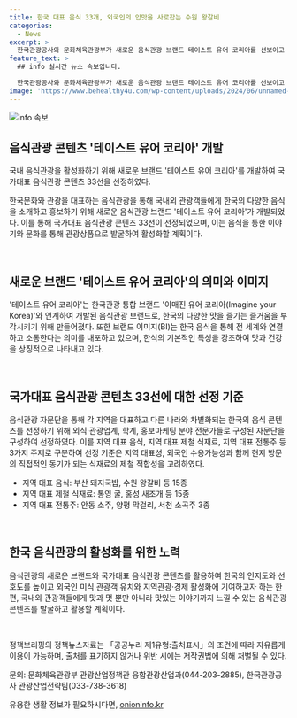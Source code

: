 ```yaml
---
title: 한국 대표 음식 33개, 외국인의 입맛을 사로잡는 수원 왕갈비
categories:
  - News
excerpt: >
  한국관광공사와 문화체육관광부가 새로운 음식관광 브랜드 테이스트 유어 코리아를 선보이고 국가대표 음식관광 콘텐츠 33선을 선정했다. 이에 따라 부산 돼지국밥, 수원 왕갈비, 통영 굴, 홍성 새조개, 안동 소주, 양평 막걸리 등 33개의 지역 음식이 대한민국을 대표하는 음식관광 콘텐츠로 선보일 예정이다. 이를 통해 한국의 음식문화를 널리 알리고 외국인 관광객 유치 및 지역경제 활성화에 기여할 계획이다.
feature_text: >
  ## info 실시간 뉴스 속보입니다.

  한국관광공사와 문화체육관광부가 새로운 음식관광 브랜드 테이스트 유어 코리아를 선보이고 국가대표 음식관광 콘텐츠 33선을 선정했다. 이에 따라 부산 돼지국밥, 수원 왕갈비, 통영 굴, 홍성 새조개, 안동 소주, 양평 막걸리 등 33개의 지역 음식이 대한민국을 대표하는 음식관광 콘텐츠로 선보일 예정이다. 이를 통해 한국의 음식문화를 널리 알리고 외국인 관광객 유치 및 지역경제 활성화에 기여할 계획이다.
image: 'https://www.behealthy4u.com/wp-content/uploads/2024/06/unnamed-file.png'
---
```


<p><img src="https://www.behealthy4u.com/wp-content/uploads/2024/06/unnamed-file.png" alt="info 속보" /></p>

<h2 data-ke-size="size26">음식관광 콘텐츠 '테이스트 유어 코리아' 개발</h2>

<p>국내 음식관광을 활성화하기 위해 새로운 브랜드 '테이스트 유어 코리아'를 개발하여 국가대표 음식관광 콘텐츠 33선을 선정하였다.</p>

<p>한국문화와 관광을 대표하는 음식관광을 통해 국내외 관광객들에게 한국의 다양한 음식을 소개하고 홍보하기 위해 새로운 음식관광 브랜드 '테이스트 유어 코리아'가 개발되었다. 이를 통해 국가대표 음식관광 콘텐츠 33선이 선정되었으며, 이는 음식을 통한 이야기와 문화를 통해 관광상품으로 발굴하여 활성화할 계획이다.</p>

<p data-ke-size="size16">&nbsp;</p>

<h2 data-ke-size="size26">새로운 브랜드 '테이스트 유어 코리아'의 의미와 이미지</h2>

<p>'테이스트 유어 코리아'는 한국관광 통합 브랜드 '이매진 유어 코리아(Imagine your Korea)'와 연계하여 개발된 음식관광 브랜드로, 한국의 다양한 맛을 즐기는 즐거움을 부각시키기 위해 만들어졌다. 또한 브랜드 이미지(BI)는 한국 음식을 통해 전 세계와 연결하고 소통한다는 의미를 내포하고 있으며, 한식의 기본적인 특성을 강조하여 맛과 건강을 상징적으로 나타내고 있다.</p>

<p data-ke-size="size16">&nbsp;</p>

<h2 data-ke-size="size26">국가대표 음식관광 콘텐츠 33선에 대한 선정 기준</h2>

<p>음식관광 자문단을 통해 각 지역을 대표하고 다른 나라와 차별화되는 한국의 음식 콘텐츠를 선정하기 위해 외식·관광업계, 학계, 홍보마케팅 분야 전문가들로 구성된 자문단을 구성하여 선정하였다. 이를 지역 대표 음식, 지역 대표 제철 식재료, 지역 대표 전통주 등 3가지 주제로 구분하여 선정 기준은 지역 대표성, 외국인 수용가능성과 함께 현지 방문의 직접적인 동기가 되는 식재료의 제철 적합성을 고려하였다.</p>

<ul>
<li>지역 대표 음식: 부산 돼지국밥, 수원 왕갈비 등 15종</li>
<li>지역 대표 제철 식재료: 통영 굴, 홍성 새조개 등 15종</li>
<li>지역 대표 전통주: 안동 소주, 양평 막걸리, 서천 소곡주 3종</li>
</ul>

<p data-ke-size="size16">&nbsp;</p>

<h2 data-ke-size="size26">한국 음식관광의 활성화를 위한 노력</h2>

<p>음식관광의 새로운 브랜드와 국가대표 음식관광 콘텐츠를 활용하여 한국의 인지도와 선호도를 높이고 외국인 미식 관광객 유치와 지역관광·경제 활성화에 기여하고자 하는 한편, 국내외 관광객들에게 맛과 멋 뿐만 아니라 맛있는 이야기까지 느낄 수 있는 음식관광 콘텐츠를 발굴하고 활용할 계획이다.</p>

<p data-ke-size="size16">&nbsp;</p>

<p>정책브리핑의 정책뉴스자료는 「공공누리 제1유형:출처표시」의 조건에 따라 자유롭게 이용이 가능하며, 출처를 표기하지 않거나 위반 시에는 저작권법에 의해 처벌될 수 있다.</p>

<p>문의: 문화체육관광부 관광산업정책관 융합관광산업과(044-203-2885), 한국관광공사 관광산업전략팀(033-738-3618)</p>
유용한 생활 정보가 필요하시다면, <a href="https://onioninfo.kr" rel="dofollow">onioninfo.kr</a>


